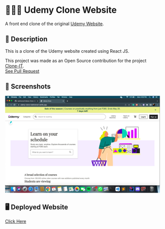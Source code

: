 # 👩🏻‍💻 Udemy Clone Website

A front end clone of the original [Udemy Website](https://www.udemy.com/).

## 📝 Description

This is a clone of the Udemy website created using React JS.

This project was made as an Open Source contribution for the project [Clone-IT](https://github.com/Rayman-Sodhi/Clone-IT). <br>
[See Pull Request](https://github.com/Rayman-Sodhi/Clone-IT/pull/569)

## 📸 Screenshots

<img src="https://github.com/mahiiverse1/Udemy-Clone/blob/main/Screenshot%202022-07-04%20at%204.53.50%20PM.png" alt="Main Page" />



## 🖥️ Deployed Website

[Click Here](https://udemy-clone-mahiiverse1.netlify.app/)

